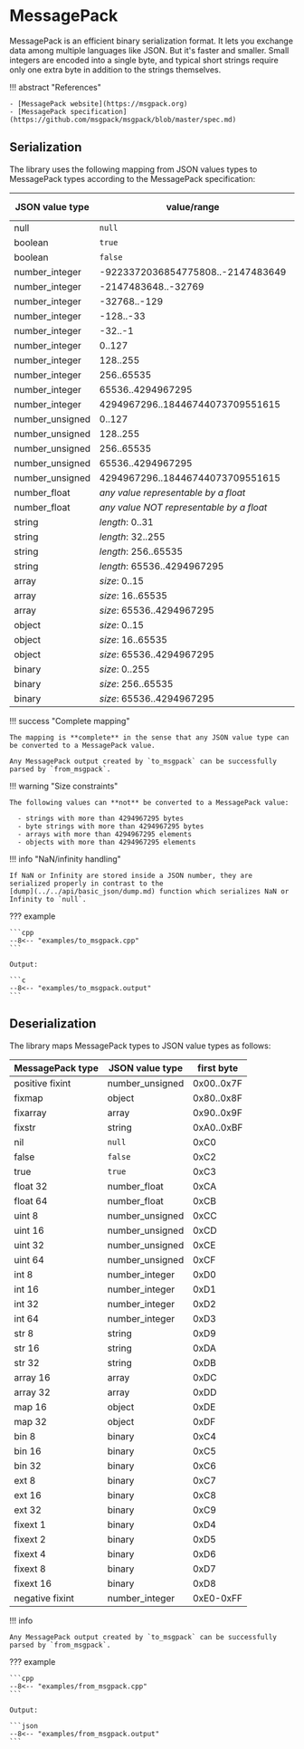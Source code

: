 # MessagePack

MessagePack is an efficient binary serialization format. It lets you exchange data among multiple languages like JSON.
But it's faster and smaller. Small integers are encoded into a single byte, and typical short strings require only one
extra byte in addition to the strings themselves.

!!! abstract "References"

    - [MessagePack website](https://msgpack.org)
    - [MessagePack specification](https://github.com/msgpack/msgpack/blob/master/spec.md)

## Serialization

The library uses the following mapping from JSON values types to MessagePack types according to the MessagePack
specification:

| JSON value type | value/range                              | MessagePack type | first byte |
|-----------------|------------------------------------------|------------------|------------|
| null            | `null`                                   | nil              | 0xC0       |
| boolean         | `true`                                   | true             | 0xC3       |
| boolean         | `false`                                  | false            | 0xC2       |
| number_integer  | -9223372036854775808..-2147483649        | int64            | 0xD3       |
| number_integer  | -2147483648..-32769                      | int32            | 0xD2       |
| number_integer  | -32768..-129                             | int16            | 0xD1       |
| number_integer  | -128..-33                                | int8             | 0xD0       |
| number_integer  | -32..-1                                  | negative fixint  | 0xE0..0xFF |
| number_integer  | 0..127                                   | positive fixint  | 0x00..0x7F |
| number_integer  | 128..255                                 | uint 8           | 0xCC       |
| number_integer  | 256..65535                               | uint 16          | 0xCD       |
| number_integer  | 65536..4294967295                        | uint 32          | 0xCE       |
| number_integer  | 4294967296..18446744073709551615         | uint 64          | 0xCF       |
| number_unsigned | 0..127                                   | positive fixint  | 0x00..0x7F |
| number_unsigned | 128..255                                 | uint 8           | 0xCC       |
| number_unsigned | 256..65535                               | uint 16          | 0xCD       |
| number_unsigned | 65536..4294967295                        | uint 32          | 0xCE       |
| number_unsigned | 4294967296..18446744073709551615         | uint 64          | 0xCF       |
| number_float    | *any value representable by a float*     | float 32         | 0xCA       |
| number_float    | *any value NOT representable by a float* | float 64         | 0xCB       |
| string          | *length*: 0..31                          | fixstr           | 0xA0..0xBF |
| string          | *length*: 32..255                        | str 8            | 0xD9       |
| string          | *length*: 256..65535                     | str 16           | 0xDA       |
| string          | *length*: 65536..4294967295              | str 32           | 0xDB       |
| array           | *size*: 0..15                            | fixarray         | 0x90..0x9F |
| array           | *size*: 16..65535                        | array 16         | 0xDC       |
| array           | *size*: 65536..4294967295                | array 32         | 0xDD       |
| object          | *size*: 0..15                            | fix map          | 0x80..0x8F |
| object          | *size*: 16..65535                        | map 16           | 0xDE       |
| object          | *size*: 65536..4294967295                | map 32           | 0xDF       |
| binary          | *size*: 0..255                           | bin 8            | 0xC4       |
| binary          | *size*: 256..65535                       | bin 16           | 0xC5       |
| binary          | *size*: 65536..4294967295                | bin 32           | 0xC6       |

!!! success "Complete mapping"

    The mapping is **complete** in the sense that any JSON value type can be converted to a MessagePack value.

    Any MessagePack output created by `to_msgpack` can be successfully parsed by `from_msgpack`.

!!! warning "Size constraints"

    The following values can **not** be converted to a MessagePack value:

      - strings with more than 4294967295 bytes
      - byte strings with more than 4294967295 bytes
      - arrays with more than 4294967295 elements
      - objects with more than 4294967295 elements

!!! info "NaN/infinity handling"

    If NaN or Infinity are stored inside a JSON number, they are serialized properly in contrast to the
    [dump](../../api/basic_json/dump.md) function which serializes NaN or Infinity to `null`.

??? example

    ```cpp
    --8<-- "examples/to_msgpack.cpp"
    ```

    Output:

    ```c
    --8<-- "examples/to_msgpack.output"
    ```

## Deserialization

The library maps MessagePack types to JSON value types as follows:

| MessagePack type | JSON value type | first byte |
|------------------|-----------------|------------|
| positive fixint  | number_unsigned | 0x00..0x7F |
| fixmap           | object          | 0x80..0x8F |
| fixarray         | array           | 0x90..0x9F |
| fixstr           | string          | 0xA0..0xBF |
| nil              | `null`          | 0xC0       |
| false            | `false`         | 0xC2       |
| true             | `true`          | 0xC3       |
| float 32         | number_float    | 0xCA       |
| float 64         | number_float    | 0xCB       |
| uint 8           | number_unsigned | 0xCC       |
| uint 16          | number_unsigned | 0xCD       |
| uint 32          | number_unsigned | 0xCE       |
| uint 64          | number_unsigned | 0xCF       |
| int 8            | number_integer  | 0xD0       |
| int 16           | number_integer  | 0xD1       |
| int 32           | number_integer  | 0xD2       |
| int 64           | number_integer  | 0xD3       |
| str 8            | string          | 0xD9       |
| str 16           | string          | 0xDA       |
| str 32           | string          | 0xDB       |
| array 16         | array           | 0xDC       |
| array 32         | array           | 0xDD       |
| map 16           | object          | 0xDE       |
| map 32           | object          | 0xDF       |
| bin 8            | binary          | 0xC4       |
| bin 16           | binary          | 0xC5       |
| bin 32           | binary          | 0xC6       |
| ext 8            | binary          | 0xC7       |
| ext 16           | binary          | 0xC8       |
| ext 32           | binary          | 0xC9       |
| fixext 1         | binary          | 0xD4       |
| fixext 2         | binary          | 0xD5       |
| fixext 4         | binary          | 0xD6       |
| fixext 8         | binary          | 0xD7       |
| fixext 16        | binary          | 0xD8       |
| negative fixint  | number_integer  | 0xE0-0xFF  |

!!! info

    Any MessagePack output created by `to_msgpack` can be successfully parsed by `from_msgpack`.


??? example

    ```cpp
    --8<-- "examples/from_msgpack.cpp"
    ```

    Output:

    ```json
    --8<-- "examples/from_msgpack.output"
    ```
